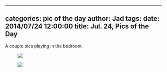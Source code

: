 
---
categories: pic of the day
author: Jad
tags: 
date: 2014/07/24 12:00:00
title: Jul. 24, Pics of the Day 
---
A couple pics playing in the bedroom.

<figure>
<img src="/img/2014/07/24/img_20140724143556_medium.jpg" />
<figcaption></figcaption>
</figure>

<figure>
<img src="/img/2014/07/24/img_20140724124744_medium.jpg" />
<figcaption></figcaption>
</figure>
